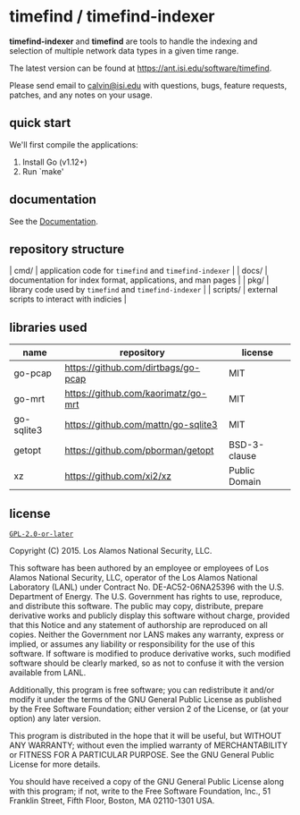 # timefind / timefind-indexer

**timefind-indexer** and **timefind** are tools to handle the indexing and
selection of multiple network data types in a given time range.

The latest version can be found at <https://ant.isi.edu/software/timefind>.

Please send email to <calvin@isi.edu> with questions, bugs, feature
requests, patches, and any notes on your usage.

## quick start

We'll first compile the applications:
1. Install Go (v1.12+)
2. Run `make'

## documentation

See the [Documentation](./docs).

## repository structure

| cmd/     | application code for `timefind` and `timefind-indexer`      |
| docs/    | documentation for index format, applications, and man pages |
| pkg/     | library code used by `timefind` and `timefind-indexer`      |
| scripts/ | external scripts to interact with indicies                  |

## libraries used

| name       | repository                          | license       |
| ---        | ---                                 | ---           |
| go-pcap    | https://github.com/dirtbags/go-pcap | MIT           |
| go-mrt     | https://github.com/kaorimatz/go-mrt | MIT           |
| go-sqlite3 | https://github.com/mattn/go-sqlite3 | MIT           |
| getopt     | https://github.com/pborman/getopt   | BSD-3-clause  |
| xz         | https://github.com/xi2/xz           | Public Domain |

## license

[`GPL-2.0-or-later`](./LICENSE)

Copyright (C) 2015. Los Alamos National Security, LLC.

This software has been authored by an employee or employees of Los
Alamos National Security, LLC, operator of the Los Alamos National
Laboratory (LANL) under Contract No. DE-AC52-06NA25396 with the U.S.
Department of Energy.  The U.S. Government has rights to use, reproduce,
and distribute this software.  The public may copy, distribute, prepare
derivative works and publicly display this software without charge,
provided that this Notice and any statement of authorship are reproduced
on all copies.  Neither the Government nor LANS makes any warranty,
express or implied, or assumes any liability or responsibility for the
use of this software.  If software is modified to produce derivative
works, such modified software should be clearly marked, so as not to
confuse it with the version available from LANL.

Additionally, this program is free software; you can redistribute it
and/or modify it under the terms of the GNU General Public License as
published by the Free Software Foundation; either version 2 of the
License, or (at your option) any later version.

This program is distributed in the hope that it will be useful,
but WITHOUT ANY WARRANTY; without even the implied warranty of
MERCHANTABILITY or FITNESS FOR A PARTICULAR PURPOSE.  See the
GNU General Public License for more details.

You should have received a copy of the GNU General Public License along
with this program; if not, write to the Free Software Foundation, Inc.,
51 Franklin Street, Fifth Floor, Boston, MA 02110-1301 USA.
